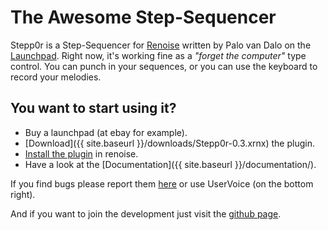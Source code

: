 # The Awesome Step-Sequencer

Stepp0r is a Step-Sequencer for [Renoise](http://www.renoise.com/)
written by Palo van Dalo on the [Launchpad](http://novationmusic.de/midi-controllers-digital-dj/launchpad).
Right now, it's working fine as a _"forget the computer"_ type control.
You can punch in your sequences, or you can use the keyboard to record your melodies.

## You want to start using it? 
* Buy a launchpad (at ebay for example).
* [Download]({{ site.baseurl }}/downloads/Stepp0r-0.3.xrnx) the plugin.
* [Install the plugin](http://www.renoise.com/tools) in renoise.
* Have a look at the  [Documentation]({{ site.baseurl }}/documentation/).

If you find bugs please report them
[here](https://github.com/mrVanDalo/stepp0r/issues) 
or use UserVoice (on the bottom right).

And if you want to join the development just visit the
[github page](https://github.com/mrVanDalo/stepp0r).
